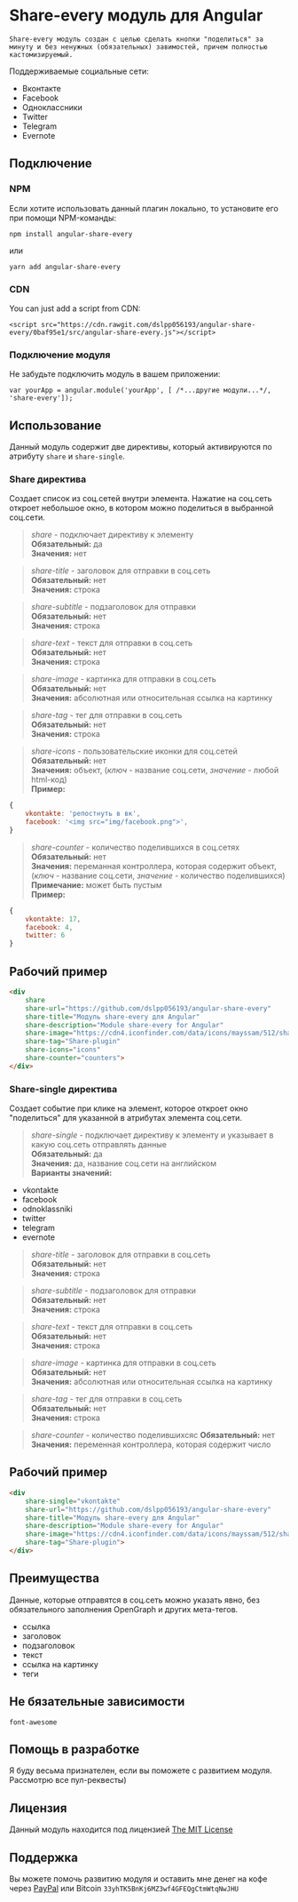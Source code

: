 # Share-every модуль для Angular
``Share-every модуль создан с целью сделать кнопки "поделиться" за минуту и без ненужных (обязательных) завимостей, причем полностью кастомизируемый.``

Поддерживаемые социальные сети:

-  Вконтакте
-  Facebook
-  Одноклассники
-  Twitter
-  Telegram
-  Evernote

## Подключение

### NPM
Если хотите использовать данный плагин локально, то установите его при помощи NPM-команды:

```
npm install angular-share-every
```
или
```
yarn add angular-share-every
```

### CDN
You can just add a script from CDN:

```
<script src="https://cdn.rawgit.com/dslpp056193/angular-share-every/0baf95e1/src/angular-share-every.js"></script>
```

### Подключение модуля
Не забудьте подключить модуль в вашем приложении:
```
var yourApp = angular.module('yourApp', [ /*...другие модули...*/, 'share-every']);
```

## Использование

Данный модуль содержит две директивы, который активируются по атрибуту `share` и `share-single`.

### Share директива

Создает список из соц.сетей внутри элемента. Нажатие на соц.сеть откроет небольшое окно, в котором можно поделиться в выбранной соц.сети.

> *share* - подключает директиву к элементу  
**Обязательный:** да  
**Значения:** нет

> *share-title* - заголовок для отправки в соц.сеть  
**Обязательный:** нет  
**Значения:** строка

> *share-subtitle* - подзаголовок для отправки  
**Обязательный:** нет  
**Значения:** строка

> *share-text* - текст для отправки в соц.сеть  
**Обязательный:** нет  
**Значения:** строка

> *share-image* - картинка для отправки в соц.сеть  
**Обязательный:** нет  
**Значения:** абсолютная или относительная ссылка на картинку

> *share-tag* - тег для отправки в соц.сеть    
**Обязательный:** нет  
**Значения:** строка

> *share-icons* - пользовательские иконки для соц.сетей  
**Обязательный:** нет  
**Значения:** объект, (_ключ_ - название соц.сети, _значение_ - любой html-код)  
**Пример:**
```javascript
{
    vkontakte: 'репостнуть в вк',
    facebook: '<img src="img/facebook.png">',
}
```

> *share-counter* - количество поделившихся в соц.сетях
**Обязательный:** нет  
**Значения:** переманная контроллера, которая содержит объект, (_ключ_ - название соц.сети, _значение_ - количество поделившихся)  
**Примечание:** может быть пустым  
**Пример:**
```javascript
{
    vkontakte: 17,
    facebook: 4,
    twitter: 6
}
```

## Рабочий пример

```html
<div 
    share
    share-url="https://github.com/dslpp056193/angular-share-every"
    share-title="Модуль share-every для Angular" 
    share-description="Module share-every for Angular" 
    share-image="https://cdn4.iconfinder.com/data/icons/mayssam/512/share-128.png" 
    share-tag="Share-plugin"
    share-icons="icons"
    share-counter="counters">
</div>
```

### Share-single директива

Создает событие при клике на элемент, которое откроет окно "поделиться" для указанной в атрибутах элемента соц.сети.

> *share-single* - подключает директиву к элементу и указывает в какую соц.сеть отправлять данные  
**Обязательный:** да  
**Значения:** да, название соц.сети на английском  
**Варианты значений:**   
-  vkontakte
-  facebook
-  odnoklassniki
-  twitter
-  telegram
-  evernote

> *share-title* - заголовок для отправки в соц.сеть  
**Обязательный:** нет  
**Значения:** строка

> *share-subtitle* - подзаголовок для отправки  
**Обязательный:** нет  
**Значения:** строка

> *share-text* - текст для отправки в соц.сеть  
**Обязательный:** нет  
**Значения:** строка

> *share-image* - картинка для отправки в соц.сеть  
**Обязательный:** нет  
**Значения:** абсолютная или относительная ссылка на картинку

> *share-tag* - тег для отправки в соц.сеть  
**Обязательный:** нет  
**Значения:** строка

> *share-counter* - количество поделившихсяс 
**Обязательный:** нет  
**Значения:** переменная контроллера, которая содержит число  

## Рабочий пример

```Html
<div 
    share-single="vkontakte"
    share-url="https://github.com/dslpp056193/angular-share-every"
    share-title="Модуль share-every для Angular" 
    share-description="Module share-every for Angular" 
    share-image="https://cdn4.iconfinder.com/data/icons/mayssam/512/share-128.png" 
    share-tag="Share-plugin">
</div>
```

## Преимущества

Данные, которые отправятся в соц.сеть можно указать явно, без обязательного заполнения OpenGraph и других мета-тегов.
- ссылка
- заголовок
- подзаголовок
- текст
- ссылка на картинку
- теги

## Не бязательные зависимости

``font-awesome``

## Помощь в разработке
Я буду весьма признателен, если вы поможете с развитием модуля. Рассмотрю все пул-реквесты)

## Лицензия
Данный модуль находится под лицензией [The MIT License](https://opensource.org/licenses/MIT)

## Поддержка
Вы можете помочь развитию модуля и оставить мне денег на кофе через  [PayPal](https://www.paypal.me/IlyaMedzhidov) или Bitcoin  `33yhTK5BnKj6MZ3wf4GFEQgCtmWtqNwJHU`
